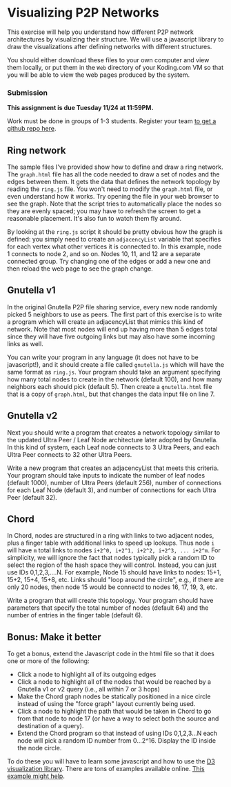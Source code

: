 # Visualizing P2P Networks
This exercise will help you understand how different P2P network architectures by visualizing their structure.  We will use a javascript library to draw the visualizations after defining networks with different structures.

You should either download these files to your own computer and view them locally, or put them in the ``Web`` directory of your Koding.com VM so that you will be able to view the web pages produced by the system.

### Submission
**This assignment is due Tuesday 11/24 at 11:59PM.**

Work must be done in groups of 1-3 students.  Register your team [to get a github repo here](https://classroom.github.com/group-assignment-invitations/aeaeb8299f81479c0ce9af3d1c150c98).

## Ring network
The sample files I've provided show how to define and draw a ring network.  The ``graph.html`` file has all the code needed to draw a set of nodes and the edges between them.  It gets the data that defines the network topology by reading the ``ring.js`` file.  You won't need to modify the ``graph.html`` file, or even understand how it works.  Try opening the file in your web browser to see the graph.  Note that the script tries to automatically place the nodes so they are evenly spaced; you may have to refresh the screen to get a reasonable placement. It's also fun to watch them fly around.

By looking at the ``ring.js`` script it should be pretty obvious how the graph is defined: you simply need to create an ``adjacencyList`` variable that specifies for each vertex what other vertices it is connected to.  In this example, node 1 connects to node 2, and so on.  Nodes 10, 11, and 12 are a separate connected group.  Try changing one of the edges or add a new one and then reload the web page to see the graph change.

## Gnutella v1
In the original Gnutella P2P file sharing service, every new node randomly picked 5 neighbors to use as peers.  The first part of this exercise is to write a program which will create an adjacencyList that mimics this kind of network.  Note that most nodes will end up having more than 5 edges total since they will have five outgoing links but may also have some incoming links as well.

You can write your program in any language (it does not have to be javascript!), and it should create a file called ``gnutella.js`` which will have the same format as ``ring.js``.  Your program should take an argument specifying how many total nodes to create in the network (default 100), and how many neighbors each should pick (default 5).  Then create a ``gnutella.html`` file that is a copy of ``graph.html``, but that changes the data input file on line 7.

## Gnutella v2
Next you should write a program that creates a network topology similar to the updated Ultra Peer / Leaf Node architecture later adopted by Gnutella.  In this kind of system, each Leaf node connects to 3 Ultra Peers, and each Ultra Peer connects to 32 other Ultra Peers.

Write a new program that creates an adjacencyList that meets this criteria. Your program should take inputs to indicate the number of leaf nodes (default 1000), number of Ultra Peers (default 256), number of connections for each Leaf Node (default 3), and number of connections for each Ultra Peer (default 32).

## Chord
In Chord, nodes are structured in a ring with links to two adjacent nodes, plus a finger table with additional links to speed up lookups.  Thus node ``i`` will have ``m`` total links to nodes ``i+2^0, i+2^1, i+2^2, i+2^3, ... i+2^m``.   For simplicity, we will ignore the fact that nodes typically pick a random ID to select the region of the hash space they will control. Instead, you can just use IDs 0,1,2,3,....N.  For example, Node 15 should have links to nodes: 15+1, 15+2, 15+4, 15+8, etc. Links should "loop around the circle", e.g., if there are only 20 nodes, then node 15 would be connectd to nodes 16, 17, 19, 3, etc.

Write a program that will create this topology.  Your program should have parameters that specify the total number of nodes (default 64) and the number of entries in the finger table (default 6).

## Bonus: Make it better
To get a bonus, extend the Javascript code in the html file so that it does one or more of the following:
  - Click a node to highlight all of its outgoing edges
  - Click a node to highlight all of the nodes that would be reached by a Gnutella v1 or v2 query (i.e., all within 7 or 3 hops)
  - Make the Chord graph nodes be statically positioned in a nice circle instead of using the "force graph" layout currently being used.
  - Click a node to highlight the path that would be taken in Chord to go from that node to node 17 (or have a way to select both the source and destination of a query).
  - Extend the Chord program so that instead of using IDs 0,1,2,3...N each node will pick a random ID number from 0...2^16. Display the ID inside the node circle. 

To do these you will have to learn some javascript and how to use the [D3 visualization library](http://d3js.org/). There are tons of examples available online.  [This example might help](http://jsfiddle.net/tristanreid/xReHA/636/).


